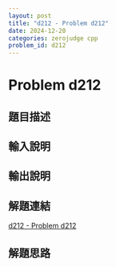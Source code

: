 ```yaml
---
layout: post
title: "d212 - Problem d212"
date: 2024-12-20
categories: zerojudge cpp
problem_id: d212
---
```


# Problem d212

## 題目描述



## 輸入說明



## 輸出說明



## 解題連結

[d212 - Problem d212](https://zerojudge.tw/ShowProblem?problemid=d212)

## 解題思路

